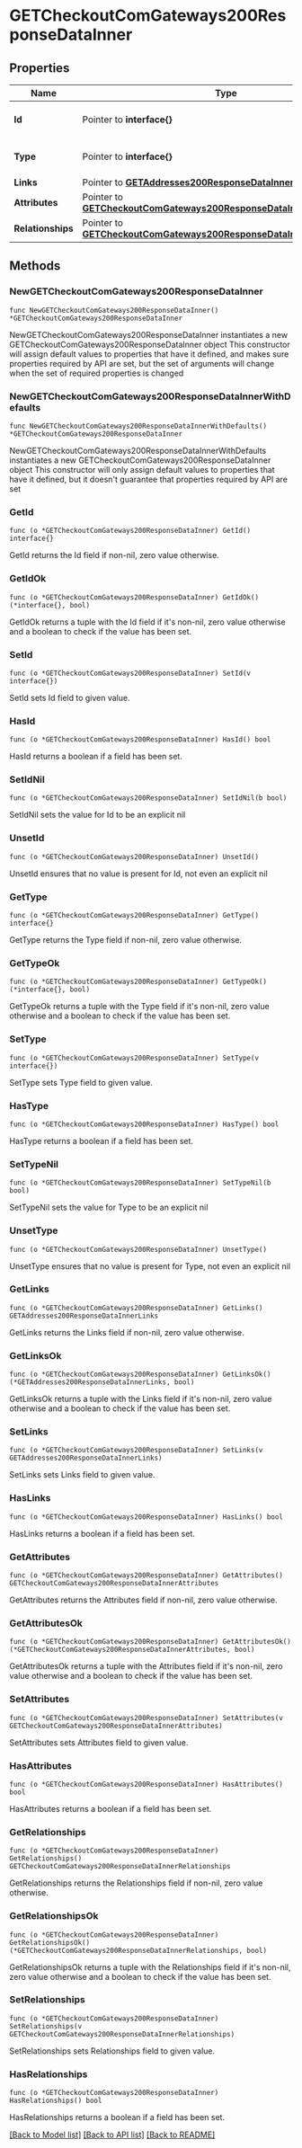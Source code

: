 # GETCheckoutComGateways200ResponseDataInner

## Properties

Name | Type | Description | Notes
------------ | ------------- | ------------- | -------------
**Id** | Pointer to **interface{}** | The resource&#39;s id | [optional] 
**Type** | Pointer to **interface{}** | The resource&#39;s type | [optional] 
**Links** | Pointer to [**GETAddresses200ResponseDataInnerLinks**](GETAddresses200ResponseDataInnerLinks.md) |  | [optional] 
**Attributes** | Pointer to [**GETCheckoutComGateways200ResponseDataInnerAttributes**](GETCheckoutComGateways200ResponseDataInnerAttributes.md) |  | [optional] 
**Relationships** | Pointer to [**GETCheckoutComGateways200ResponseDataInnerRelationships**](GETCheckoutComGateways200ResponseDataInnerRelationships.md) |  | [optional] 

## Methods

### NewGETCheckoutComGateways200ResponseDataInner

`func NewGETCheckoutComGateways200ResponseDataInner() *GETCheckoutComGateways200ResponseDataInner`

NewGETCheckoutComGateways200ResponseDataInner instantiates a new GETCheckoutComGateways200ResponseDataInner object
This constructor will assign default values to properties that have it defined,
and makes sure properties required by API are set, but the set of arguments
will change when the set of required properties is changed

### NewGETCheckoutComGateways200ResponseDataInnerWithDefaults

`func NewGETCheckoutComGateways200ResponseDataInnerWithDefaults() *GETCheckoutComGateways200ResponseDataInner`

NewGETCheckoutComGateways200ResponseDataInnerWithDefaults instantiates a new GETCheckoutComGateways200ResponseDataInner object
This constructor will only assign default values to properties that have it defined,
but it doesn't guarantee that properties required by API are set

### GetId

`func (o *GETCheckoutComGateways200ResponseDataInner) GetId() interface{}`

GetId returns the Id field if non-nil, zero value otherwise.

### GetIdOk

`func (o *GETCheckoutComGateways200ResponseDataInner) GetIdOk() (*interface{}, bool)`

GetIdOk returns a tuple with the Id field if it's non-nil, zero value otherwise
and a boolean to check if the value has been set.

### SetId

`func (o *GETCheckoutComGateways200ResponseDataInner) SetId(v interface{})`

SetId sets Id field to given value.

### HasId

`func (o *GETCheckoutComGateways200ResponseDataInner) HasId() bool`

HasId returns a boolean if a field has been set.

### SetIdNil

`func (o *GETCheckoutComGateways200ResponseDataInner) SetIdNil(b bool)`

 SetIdNil sets the value for Id to be an explicit nil

### UnsetId
`func (o *GETCheckoutComGateways200ResponseDataInner) UnsetId()`

UnsetId ensures that no value is present for Id, not even an explicit nil
### GetType

`func (o *GETCheckoutComGateways200ResponseDataInner) GetType() interface{}`

GetType returns the Type field if non-nil, zero value otherwise.

### GetTypeOk

`func (o *GETCheckoutComGateways200ResponseDataInner) GetTypeOk() (*interface{}, bool)`

GetTypeOk returns a tuple with the Type field if it's non-nil, zero value otherwise
and a boolean to check if the value has been set.

### SetType

`func (o *GETCheckoutComGateways200ResponseDataInner) SetType(v interface{})`

SetType sets Type field to given value.

### HasType

`func (o *GETCheckoutComGateways200ResponseDataInner) HasType() bool`

HasType returns a boolean if a field has been set.

### SetTypeNil

`func (o *GETCheckoutComGateways200ResponseDataInner) SetTypeNil(b bool)`

 SetTypeNil sets the value for Type to be an explicit nil

### UnsetType
`func (o *GETCheckoutComGateways200ResponseDataInner) UnsetType()`

UnsetType ensures that no value is present for Type, not even an explicit nil
### GetLinks

`func (o *GETCheckoutComGateways200ResponseDataInner) GetLinks() GETAddresses200ResponseDataInnerLinks`

GetLinks returns the Links field if non-nil, zero value otherwise.

### GetLinksOk

`func (o *GETCheckoutComGateways200ResponseDataInner) GetLinksOk() (*GETAddresses200ResponseDataInnerLinks, bool)`

GetLinksOk returns a tuple with the Links field if it's non-nil, zero value otherwise
and a boolean to check if the value has been set.

### SetLinks

`func (o *GETCheckoutComGateways200ResponseDataInner) SetLinks(v GETAddresses200ResponseDataInnerLinks)`

SetLinks sets Links field to given value.

### HasLinks

`func (o *GETCheckoutComGateways200ResponseDataInner) HasLinks() bool`

HasLinks returns a boolean if a field has been set.

### GetAttributes

`func (o *GETCheckoutComGateways200ResponseDataInner) GetAttributes() GETCheckoutComGateways200ResponseDataInnerAttributes`

GetAttributes returns the Attributes field if non-nil, zero value otherwise.

### GetAttributesOk

`func (o *GETCheckoutComGateways200ResponseDataInner) GetAttributesOk() (*GETCheckoutComGateways200ResponseDataInnerAttributes, bool)`

GetAttributesOk returns a tuple with the Attributes field if it's non-nil, zero value otherwise
and a boolean to check if the value has been set.

### SetAttributes

`func (o *GETCheckoutComGateways200ResponseDataInner) SetAttributes(v GETCheckoutComGateways200ResponseDataInnerAttributes)`

SetAttributes sets Attributes field to given value.

### HasAttributes

`func (o *GETCheckoutComGateways200ResponseDataInner) HasAttributes() bool`

HasAttributes returns a boolean if a field has been set.

### GetRelationships

`func (o *GETCheckoutComGateways200ResponseDataInner) GetRelationships() GETCheckoutComGateways200ResponseDataInnerRelationships`

GetRelationships returns the Relationships field if non-nil, zero value otherwise.

### GetRelationshipsOk

`func (o *GETCheckoutComGateways200ResponseDataInner) GetRelationshipsOk() (*GETCheckoutComGateways200ResponseDataInnerRelationships, bool)`

GetRelationshipsOk returns a tuple with the Relationships field if it's non-nil, zero value otherwise
and a boolean to check if the value has been set.

### SetRelationships

`func (o *GETCheckoutComGateways200ResponseDataInner) SetRelationships(v GETCheckoutComGateways200ResponseDataInnerRelationships)`

SetRelationships sets Relationships field to given value.

### HasRelationships

`func (o *GETCheckoutComGateways200ResponseDataInner) HasRelationships() bool`

HasRelationships returns a boolean if a field has been set.


[[Back to Model list]](../README.md#documentation-for-models) [[Back to API list]](../README.md#documentation-for-api-endpoints) [[Back to README]](../README.md)


